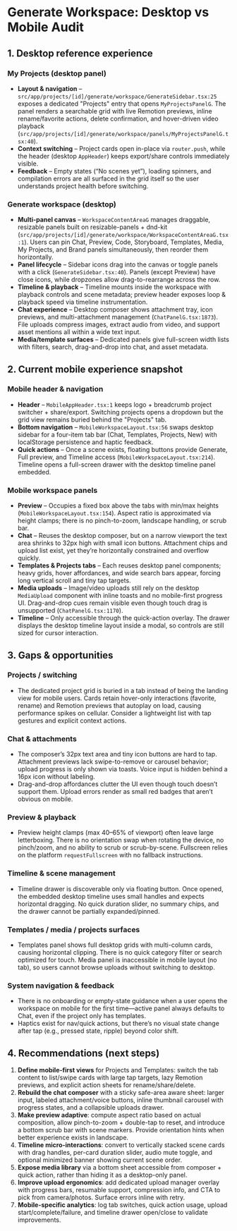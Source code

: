 # Generate Workspace: Desktop vs Mobile Audit

## 1. Desktop reference experience

### My Projects (desktop panel)
- **Layout & navigation** – `src/app/projects/[id]/generate/workspace/GenerateSidebar.tsx:25` exposes a dedicated "Projects" entry that opens `MyProjectsPanelG`. The panel renders a searchable grid with live Remotion previews, inline rename/favorite actions, delete confirmation, and hover-driven video playback (`src/app/projects/[id]/generate/workspace/panels/MyProjectsPanelG.tsx:40`).
- **Context switching** – Project cards open in-place via `router.push`, while the header (desktop `AppHeader`) keeps export/share controls immediately visible.
- **Feedback** – Empty states (“No scenes yet”), loading spinners, and compilation errors are all surfaced in the grid itself so the user understands project health before switching.

### Generate workspace (desktop)
- **Multi-panel canvas** – `WorkspaceContentAreaG` manages draggable, resizable panels built on resizable-panels + dnd-kit (`src/app/projects/[id]/generate/workspace/WorkspaceContentAreaG.tsx:1`). Users can pin Chat, Preview, Code, Storyboard, Templates, Media, My Projects, and Brand panels simultaneously, then reorder them horizontally.
- **Panel lifecycle** – Sidebar icons drag into the canvas or toggle panels with a click (`GenerateSidebar.tsx:40`). Panels (except Preview) have close icons, while dropzones allow drag-to-rearrange across the row.
- **Timeline & playback** – Timeline mounts inside the workspace with playback controls and scene metadata; preview header exposes loop & playback speed via timeline instrumentation.
- **Chat experience** – Desktop composer shows attachment tray, icon previews, and multi-attachment management (`ChatPanelG.tsx:1873`). File uploads compress images, extract audio from video, and support asset mentions all within a wide text input.
- **Media/template surfaces** – Dedicated panels give full-screen width lists with filters, search, drag-and-drop into chat, and asset metadata.

## 2. Current mobile experience snapshot

### Mobile header & navigation
- **Header** – `MobileAppHeader.tsx:1` keeps logo + breadcrumb project switcher + share/export. Switching projects opens a dropdown but the grid view remains buried behind the "Projects" tab.
- **Bottom navigation** – `MobileWorkspaceLayout.tsx:56` swaps desktop sidebar for a four-item tab bar (Chat, Templates, Projects, New) with localStorage persistence and haptic feedback.
- **Quick actions** – Once a scene exists, floating buttons provide Generate, Full preview, and Timeline access (`MobileWorkspaceLayout.tsx:214`). Timeline opens a full-screen drawer with the desktop timeline panel embedded.

### Mobile workspace panels
- **Preview** – Occupies a fixed box above the tabs with min/max heights (`MobileWorkspaceLayout.tsx:154`). Aspect ratio is approximated via height clamps; there is no pinch-to-zoom, landscape handling, or scrub bar.
- **Chat** – Reuses the desktop composer, but on a narrow viewport the text area shrinks to 32px high with small icon buttons. Attachment chips and upload list exist, yet they’re horizontally constrained and overflow quickly.
- **Templates & Projects tabs** – Each reuses desktop panel components; heavy grids, hover affordances, and wide search bars appear, forcing long vertical scroll and tiny tap targets.
- **Media uploads** – Image/video uploads still rely on the desktop `MediaUpload` component with inline toasts and no mobile-first progress UI. Drag-and-drop cues remain visible even though touch drag is unsupported (`ChatPanelG.tsx:1170`).
- **Timeline** – Only accessible through the quick-action overlay. The drawer displays the desktop timeline layout inside a modal, so controls are still sized for cursor interaction.

## 3. Gaps & opportunities

### Projects / switching
- The dedicated project grid is buried in a tab instead of being the landing view for mobile users. Cards retain hover-only interactions (favorite, rename) and Remotion previews that autoplay on load, causing performance spikes on cellular. Consider a lightweight list with tap gestures and explicit context actions.

### Chat & attachments
- The composer’s 32px text area and tiny icon buttons are hard to tap. Attachment previews lack swipe-to-remove or carousel behavior; upload progress is only shown via toasts. Voice input is hidden behind a 16px icon without labeling.
- Drag-and-drop affordances clutter the UI even though touch doesn’t support them. Upload errors render as small red badges that aren’t obvious on mobile.

### Preview & playback
- Preview height clamps (max 40–65% of viewport) often leave large letterboxing. There is no orientation swap when rotating the device, no pinch/zoom, and no ability to scrub or scrub-by-scene. Fullscreen relies on the platform `requestFullscreen` with no fallback instructions.

### Timeline & scene management
- Timeline drawer is discoverable only via floating button. Once opened, the embedded desktop timeline uses small handles and expects horizontal dragging. No quick duration slider, no summary chips, and the drawer cannot be partially expanded/pinned.

### Templates / media / projects surfaces
- Templates panel shows full desktop grids with multi-column cards, causing horizontal clipping. There is no quick category filter or search optimized for touch. Media panel is inaccessible in mobile layout (no tab), so users cannot browse uploads without switching to desktop.

### System navigation & feedback
- There is no onboarding or empty-state guidance when a user opens the workspace on mobile for the first time—active panel always defaults to Chat, even if the project only has templates.
- Haptics exist for nav/quick actions, but there’s no visual state change after tap (e.g., pressed state, ripple) beyond color shift.

## 4. Recommendations (next steps)
1. **Define mobile-first views** for Projects and Templates: switch the tab content to list/swipe cards with large tap targets, lazy Remotion previews, and explicit action sheets for rename/share/delete.
2. **Rebuild the chat composer** with a sticky safe-area aware sheet: larger input, labeled attachment/voice buttons, inline thumbnail carousel with progress states, and a collapsible uploads drawer.
3. **Make preview adaptive**: compute aspect ratio based on actual composition, allow pinch-to-zoom + double-tap to reset, and introduce a bottom scrub bar with scene markers. Provide orientation hints when better experience exists in landscape.
4. **Timeline micro-interactions**: convert to vertically stacked scene cards with drag handles, per-card duration slider, audio mute toggle, and optional minimized banner showing current scene order.
5. **Expose media library** via a bottom sheet accessible from composer + quick action, rather than hiding it as a desktop-only panel.
6. **Improve upload ergonomics**: add dedicated upload manager overlay with progress bars, resumable support, compression info, and CTA to pick from camera/photos. Surface errors inline with retry.
7. **Mobile-specific analytics**: log tab switches, quick action usage, upload start/complete/failure, and timeline drawer open/close to validate improvements.
